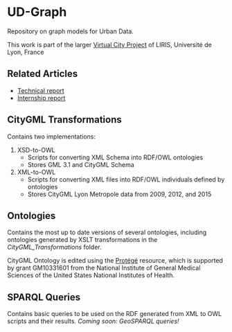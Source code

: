 # UD-Graph
Repository on graph models for Urban Data.

This work is part of the larger [Virtual City Project](https://projet.liris.cnrs.fr/vcity/wiki/doku.php) of LIRIS, Université de Lyon, France

## Related Articles
- [Technical report](https://hal.archives-ouvertes.fr/hal-02948955)
- [Internship report](https://github.com/VCityTeam/UD-Graph/blob/master/Internship/Masters%20report.md)

## CityGML Transformations
Contains two implementations:
1. XSD-to-OWL
   * Scripts for converting XML Schema into RDF/OWL ontologies
   * Stores GML 3.1 and CityGML Schema
2. XML-to-OWL
   * Scripts for converting XML files into RDF/OWL individuals defined by ontologies
   * Stores CityGML Lyon Metropole data from 2009, 2012, and 2015

## Ontologies
Contains the most up to date versions of several ontologies, including ontologies generated by XSLT transformations in the _CityGML_Transformations_ folder.

CityGML Ontology is edited using the [Protégé](https://protege.stanford.edu/) resource, which is supported by grant GM10331601 from the National Institute of General Medical Sciences of the United States National Institutes of Health.

## SPARQL Queries
Contains basic queries to be used on the RDF generated from XML to OWL scripts and their results.
_Coming soon: GeoSPARQL queries!_
